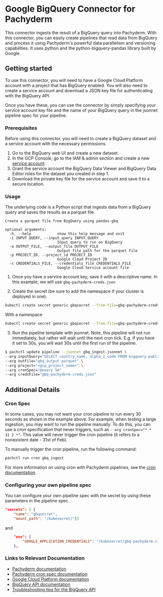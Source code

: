 # Google BigQuery Connector for Pachyderm
This connector ingests the result of a BigQuery query into Pachyderm. With this connector, you can easily create pipelines that read data from BigQuery and process it using Pachyderm's powerful data parallelism and versioning capabilities. It uses python and the python-bigquery-pandas library built by Google. 

## Getting started
To use this connector, you will need to have a Google Cloud Platform account with a project that has BigQuery enabled. You will also need to create a service account and download a JSON key file for authenticating with the BigQuery API.

Once you have these, you can use the connector by simply specifying your service account key file and the name of your BigQuery query in the jsonnet pipeline spec for your pipeline.

### Prerequisites
Before using this connector, you will need to create a BigQuery dataset and a service account with the necessary permissions.

1. Go to the BigQuery web UI and create a new dataset.
2. In the GCP Console, go to the IAM & admin section and create a new [service account](https://console.cloud.google.com/iam-admin/serviceaccounts/).
3. Grant the service account the BigQuery Data Viewer and BigQuery Data Editor roles for the dataset you created in step 1.
4. Download the private key file for the service account and save it to a secure location.

### Usage
The underlying code is a Python script that ingests data from a BigQuery query and saves the results as a parquet file.

```
Create a parquet file from BigQuery using pandas-gbq

optional arguments:
  -h, --help            show this help message and exit
  -i INPUT_QUERY, --input_query INPUT_QUERY
                        Input query to run on BigQuery
  -o OUTPUT_FILE, --output_file OUTPUT_FILE
                        Output file path for the parquet file
  -p PROJECT_ID, --project_id PROJECT_ID
                        Google Cloud Project ID
  -c CREDENTIALS_FILE, --credentials_file CREDENTIALS_FILE
                        Google Cloud Service account file
```

1. Once you have a service account key, save it with a descriptive name. In this example, we will use `gbq-pachyderm-creds.json`

2. Create the secret (be sure to add the namespace if your cluster is deployed in one).

```bash
kubectl create secret generic gbqsecret --from-file=gbq-pachyderm-creds.json
```
With a namespace
```bash
kubectl create secret generic gbqsecret --from-file=gbq-pachyderm-creds.json -n mynamespace
```

3. Run the pipeline template with jsonnet. Note, this pipeline will not run immediately, but rather will wait until the next cron tick. E.g. if you have it set to 30s, you will wait 30s until the first run of the pipeline. 

```bash
$ pachctl update pipeline --jsonnet gbq_ingest.jsonnet \
--arg inputQuery="SELECT country_name, alpha_2_code FROM bigquery-public-data.utility_us.country_code_iso WHERE alpha_2_code LIKE 'A%'" \
--arg outFile="gbq_output.parquet" \
--arg project="<gcp_project_name>" \
--arg cronSpec="@every 5m"
--arg credsFile="gbq-pachyderm-creds.json"
```

## Additional Details
### Cron Spec 
In some cases, you may not want your cron pipeline to run every 30 seconds as shown in the example above. For example, when testing a large ingestion, you may want to run the pipeline manually. To do this, you can use a cron specification that never triggers, such as `--arg cronSpec="* * 31 2 *"`. This value will never trigger the cron pipeline (it refers to a nonexistent date - 31st of Feb). 

To manually trigger the cron pipeline, run the following command:
```bash
pachctl run cron gbq_ingest 
```

For more information on using cron with Pachyderm pipelines, see the [cron documentation](https://docs.pachyderm.com/2.4.x/concepts/pipeline-concepts/pipeline/cron/). 

### Configuring your own pipeline spec
You can configure your own pipeline spec with the secret by using these parameters in the pipeline spec. 

```json
"secrets": [ {
    "name": "gbqsecret",
    "mount_path": "/kubesecret/"}]
```
and
```json
    "env": {
        "GOOGLE_APPLICATION_CREDENTIALS": "/kubesecret/gbq-pachyderm-creds.json"
    },
```

### Links to Relevant Documentation
- [Pachyderm documentation](https://docs.pachyderm.com/)
- [Pachyderm cron spec documentation](https://docs.pachyderm.com/2.4.x/concepts/pipeline-concepts/pipeline/cron/)
- [Google Cloud Platform documentation](https://cloud.google.com/docs)
- [BigQuery API documentation](https://cloud.google.com/bigquery/docs/reference/rest/)
- [Troubleshooting tips for the BigQuery API](https://cloud.google.com/bigquery/troubleshooting-errors)